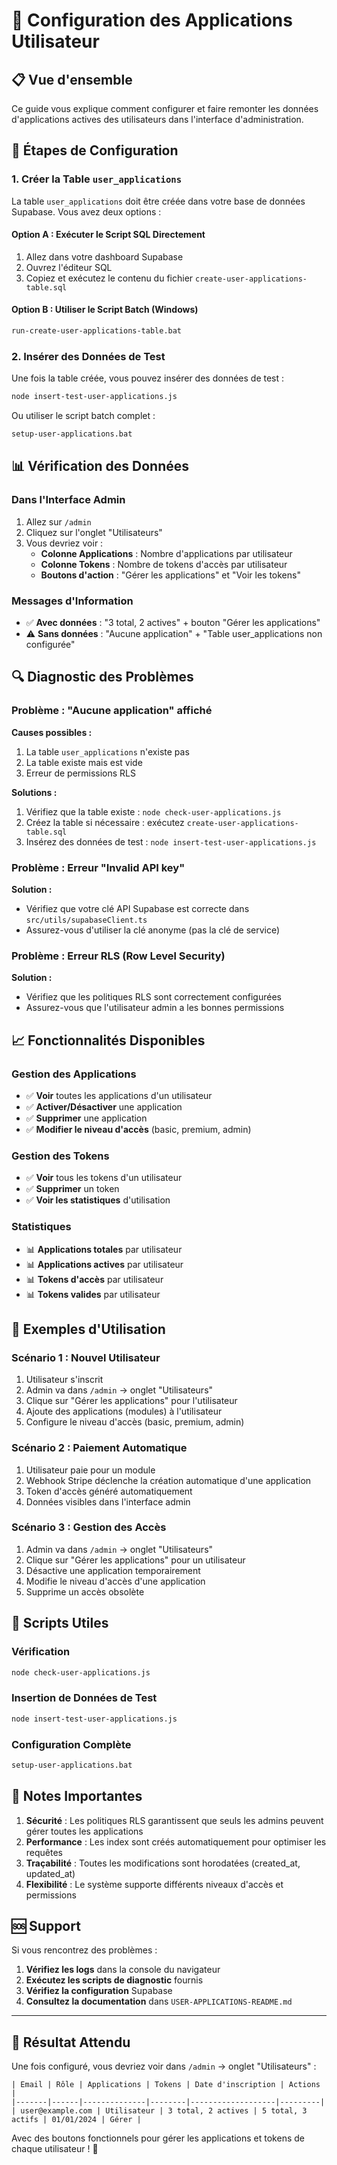 # 🚀 Configuration des Applications Utilisateur

## 📋 Vue d'ensemble

Ce guide vous explique comment configurer et faire remonter les données d'applications actives des utilisateurs dans l'interface d'administration.

## 🔧 Étapes de Configuration

### 1. **Créer la Table `user_applications`**

La table `user_applications` doit être créée dans votre base de données Supabase. Vous avez deux options :

#### Option A : Exécuter le Script SQL Directement
1. Allez dans votre dashboard Supabase
2. Ouvrez l'éditeur SQL
3. Copiez et exécutez le contenu du fichier `create-user-applications-table.sql`

#### Option B : Utiliser le Script Batch (Windows)
```bash
run-create-user-applications-table.bat
```

### 2. **Insérer des Données de Test**

Une fois la table créée, vous pouvez insérer des données de test :

```bash
node insert-test-user-applications.js
```

Ou utiliser le script batch complet :
```bash
setup-user-applications.bat
```

## 📊 Vérification des Données

### **Dans l'Interface Admin**

1. Allez sur `/admin`
2. Cliquez sur l'onglet "Utilisateurs"
3. Vous devriez voir :
   - **Colonne Applications** : Nombre d'applications par utilisateur
   - **Colonne Tokens** : Nombre de tokens d'accès par utilisateur
   - **Boutons d'action** : "Gérer les applications" et "Voir les tokens"

### **Messages d'Information**

- ✅ **Avec données** : "3 total, 2 actives" + bouton "Gérer les applications"
- ⚠️ **Sans données** : "Aucune application" + "Table user_applications non configurée"

## 🔍 Diagnostic des Problèmes

### **Problème : "Aucune application" affiché**

**Causes possibles :**
1. La table `user_applications` n'existe pas
2. La table existe mais est vide
3. Erreur de permissions RLS

**Solutions :**
1. Vérifiez que la table existe : `node check-user-applications.js`
2. Créez la table si nécessaire : exécutez `create-user-applications-table.sql`
3. Insérez des données de test : `node insert-test-user-applications.js`

### **Problème : Erreur "Invalid API key"**

**Solution :**
- Vérifiez que votre clé API Supabase est correcte dans `src/utils/supabaseClient.ts`
- Assurez-vous d'utiliser la clé anonyme (pas la clé de service)

### **Problème : Erreur RLS (Row Level Security)**

**Solution :**
- Vérifiez que les politiques RLS sont correctement configurées
- Assurez-vous que l'utilisateur admin a les bonnes permissions

## 📈 Fonctionnalités Disponibles

### **Gestion des Applications**
- ✅ **Voir** toutes les applications d'un utilisateur
- ✅ **Activer/Désactiver** une application
- ✅ **Supprimer** une application
- ✅ **Modifier le niveau d'accès** (basic, premium, admin)

### **Gestion des Tokens**
- ✅ **Voir** tous les tokens d'un utilisateur
- ✅ **Supprimer** un token
- ✅ **Voir les statistiques** d'utilisation

### **Statistiques**
- 📊 **Applications totales** par utilisateur
- 📊 **Applications actives** par utilisateur
- 📊 **Tokens d'accès** par utilisateur
- 📊 **Tokens valides** par utilisateur

## 🎯 Exemples d'Utilisation

### **Scénario 1 : Nouvel Utilisateur**
1. Utilisateur s'inscrit
2. Admin va dans `/admin` → onglet "Utilisateurs"
3. Clique sur "Gérer les applications" pour l'utilisateur
4. Ajoute des applications (modules) à l'utilisateur
5. Configure le niveau d'accès (basic, premium, admin)

### **Scénario 2 : Paiement Automatique**
1. Utilisateur paie pour un module
2. Webhook Stripe déclenche la création automatique d'une application
3. Token d'accès généré automatiquement
4. Données visibles dans l'interface admin

### **Scénario 3 : Gestion des Accès**
1. Admin va dans `/admin` → onglet "Utilisateurs"
2. Clique sur "Gérer les applications" pour un utilisateur
3. Désactive une application temporairement
4. Modifie le niveau d'accès d'une application
5. Supprime un accès obsolète

## 🔧 Scripts Utiles

### **Vérification**
```bash
node check-user-applications.js
```

### **Insertion de Données de Test**
```bash
node insert-test-user-applications.js
```

### **Configuration Complète**
```bash
setup-user-applications.bat
```

## 📝 Notes Importantes

1. **Sécurité** : Les politiques RLS garantissent que seuls les admins peuvent gérer toutes les applications
2. **Performance** : Les index sont créés automatiquement pour optimiser les requêtes
3. **Traçabilité** : Toutes les modifications sont horodatées (created_at, updated_at)
4. **Flexibilité** : Le système supporte différents niveaux d'accès et permissions

## 🆘 Support

Si vous rencontrez des problèmes :

1. **Vérifiez les logs** dans la console du navigateur
2. **Exécutez les scripts de diagnostic** fournis
3. **Vérifiez la configuration** Supabase
4. **Consultez la documentation** dans `USER-APPLICATIONS-README.md`

---

## 🎉 Résultat Attendu

Une fois configuré, vous devriez voir dans `/admin` → onglet "Utilisateurs" :

```
| Email | Rôle | Applications | Tokens | Date d'inscription | Actions |
|-------|------|--------------|--------|-------------------|---------|
| user@example.com | Utilisateur | 3 total, 2 actives | 5 total, 3 actifs | 01/01/2024 | Gérer |
```

Avec des boutons fonctionnels pour gérer les applications et tokens de chaque utilisateur ! 🚀 